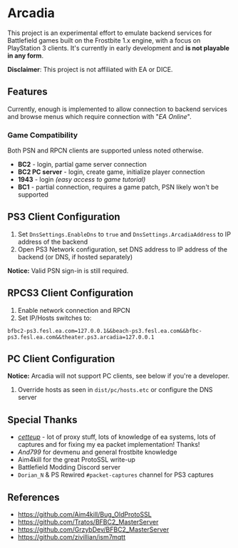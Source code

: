 # Arcadia

This project is an experimental effort to emulate backend services for Battlefield games built on the Frostbite 1.x engine, with a focus on PlayStation 3 clients. It's currently in early development and **is not playable in any form**.

**Disclaimer**: This project is not affiliated with EA or DICE.

## Features

Currently, enough is implemented to allow connection to backend services and browse menus which require connection with "*EA Online*".

### Game Compatibility

Both PSN and RPCN clients are supported unless noted otherwise.

* **BC2** - login, partial game server connection
* **BC2 PC server** - login, create game, initialize player connection
* **1943** - login *(easy access to game tutorial)*
* **BC1** - partial connection, requires a game patch, PSN likely won't be supported

## PS3 Client Configuration

1. Set `DnsSettings.EnableDns` to `true` and `DnsSettings.ArcadiaAddress` to IP address of the backend
2. Open PS3 Network configuration, set DNS address to IP address of the backend (or DNS, if hosted separately)

**Notice:** Valid PSN sign-in is still required.

## RPCS3 Client Configuration

1. Enable network connection and RPCN
1. Set IP/Hosts switches to:

```
bfbc2-ps3.fesl.ea.com=127.0.0.1&&beach-ps3.fesl.ea.com&&bfbc-ps3.fesl.ea.com&&theater.ps3.arcadia=127.0.0.1
```

## PC Client Configuration

**Notice:** Arcadia will not support PC clients, see below if you're a developer. 

1. Override hosts as seen in `dist/pc/hosts.etc` or configure the DNS server

## Special Thanks

* *[cetteup](https://github.com/cetteup)* - lot of proxy stuff, lots of knowledge of ea systems, lots of captures and for fixing my ea packet implementation! Thanks! 
* *And799* for devmenu and general frostbite knowledge
* Aim4kill for the great ProtoSSL write-up
* Battlefield Modding Discord server
* `Dorian_N` & PS Rewired `#packet-captures` channel for PS3 captures

## References

* https://github.com/Aim4kill/Bug_OldProtoSSL
* https://github.com/Tratos/BFBC2_MasterServer
* https://github.com/GrzybDev/BFBC2_MasterServer
* https://github.com/zivillian/ism7mqtt